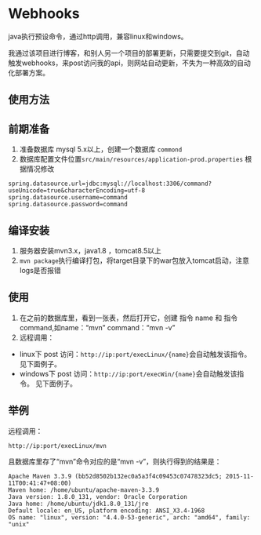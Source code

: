 # Webhooks

java执行预设命令，通过http调用，兼容linux和windows。

我通过该项目进行博客，和别人另一个项目的部署更新，只需要提交到git，自动触发webhooks，来post访问我的api，则网站自动更新，不失为一种高效的自动化部署方案。

## 使用方法

## 前期准备

1. 准备数据库 mysql 5.x以上，创建一个数据库 `commond` 
2. 数据库配置文件位置`src/main/resources/application-prod.properties`
  根据情况修改
  ```
  spring.datasource.url=jdbc:mysql://localhost:3306/command?useUnicode=true&characterEncoding=utf-8
  spring.datasource.username=command
  spring.datasource.password=command
  ```
## 编译安装 

1. 服务器安装mvn3.x，java1.8 ，tomcat8.5以上
2. `mvn package`执行编译打包，将target目录下的war包放入tomcat启动，注意logs是否报错

## 使用

1. 在之前的数据库里，看到一张表，然后打开它，创建 指令 name 和 指令command,如name：“mvn” command：“mvn -v”
2. 远程调用：
 - linux下 post 访问：`http://ip:port/execLinux/{name}`会自动触发该指令。 见下面例子。
 - windows下 post 访问：`http://ip:port/execWin/{name}`会自动触发该指令。 见下面例子。


## 举例

远程调用：
```
http://ip:port/execLinux/mvn
```

且数据库里存了“mvn”命令对应的是“mvn -v”，则执行得到的结果是：

```
Apache Maven 3.3.9 (bb52d8502b132ec0a5a3f4c09453c07478323dc5; 2015-11-11T00:41:47+08:00)
Maven home: /home/ubuntu/apache-maven-3.3.9
Java version: 1.8.0_131, vendor: Oracle Corporation
Java home: /home/ubuntu/jdk1.8.0_131/jre
Default locale: en_US, platform encoding: ANSI_X3.4-1968
OS name: "linux", version: "4.4.0-53-generic", arch: "amd64", family: "unix"
```

